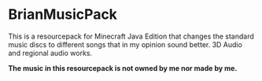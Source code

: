 # BrianMusicPack
This is a resourcepack for Minecraft Java Edition that changes the standard music discs to different songs that in my opinion sound better. 
3D Audio and regional audio works. 


**The music in this resourcepack is not owned by me nor made by me.**
